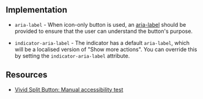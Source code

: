 ## Implementation

- `aria-label` - When icon-only button is used, an [aria-label](https://developer.mozilla.org/en-US/docs/Web/Accessibility/ARIA/Attributes/aria-label) should be provided to ensure that the user can understand the button's purpose.

- `indicator-aria-label` - The indicator has a default `aria-label`, which will be a localised version of "Show more actions". You can override this by setting the `indicator-aria-label` attribute.

## Resources

- [Vivid Split Button: Manual accessibility test](https://docs.google.com/spreadsheets/d/10Htdms6Xh9bCWH2YRa-XrbZeBb5g_GABLRwMDL3OPTw/edit?gid=1175911860#gid=1175911860)
